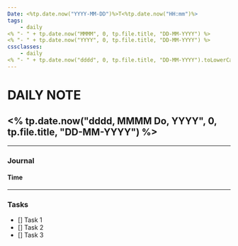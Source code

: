 ```yaml
---
Date: <%tp.date.now("YYYY-MM-DD")%>T<%tp.date.now("HH:mm")%>
tags:
    - daily
<% "- " + tp.date.now("MMMM", 0, tp.file.title, "DD-MM-YYYY") %>
<% "- " + tp.date.now("YYYY", 0, tp.file.title, "DD-MM-YYYY") %>
cssclasses:
    - daily
<% "- " + tp.date.now("dddd", 0, tp.file.title, "DD-MM-YYYY").toLowerCase() %>
---
```

# DAILY NOTE
## <% tp.date.now("dddd, MMMM Do, YYYY", 0, tp.file.title, "DD-MM-YYYY") %>
***
### Journal
#### Time
***
### Tasks
- [] Task 1
- [] Task 2
- [] Task 3